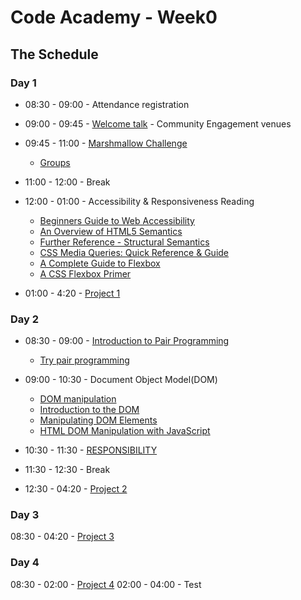 # Code Academy - Week0 

## The Schedule

### Day 1 

* 08:30 - 09:00 - Attendance registration

* 09:00 - 09:45 - [Welcome talk](https://gofile.io/?c=OeulhK) - Community Engagement venues

* 09:45 - 11:00 - [Marshmallow Challenge](https://gist.github.com/mghada/7de804707526c6999e257d36cf2558e9)
  * [Groups](/Marshmallow-Challenge-Groups.md)
* 11:00 - 12:00 - Break 

* 12:00 - 01:00 - Accessibility & Responsiveness Reading
  * [Beginners Guide to Web Accessibility](https://www.a11ymatters.com/article/beginners-guide-to-web-a11y)
  * [An Overview of HTML5 Semantics](https://codepen.io/mi-lee/post/an-overview-of-html5-semantics)
  * [Further Reference - Structural Semantics](https://www.smashingmagazine.com/2013/01/the-importance-of-sections/#the-problem-with-div)
  * [CSS Media Queries: Quick Reference & Guide](https://alligator.io/css/media-queries)
  * [A Complete Guide to Flexbox](https://css-tricks.com/snippets/css/a-guide-to-flexbox)
  * [A CSS Flexbox Primer](https://alligator.io/css/flexbox-primer)

* 01:00 - 4:20 - [Project 1](/project1)


### Day 2 

* 08:30 - 09:00 - [Introduction to Pair Programming](https://www.theodinproject.com/courses/web-development-101/lessons/introduction-to-pair-programming)
  * [Try pair programming](https://blog.developer.atlassian.com/try-pair-programming/)

* 09:00 - 10:30 - Document Object Model(DOM)
  * [DOM manipulation](https://www.theodinproject.com/courses/web-development-101/lessons/dom-manipulation)
  * [Introduction to the DOM](https://developer.mozilla.org/en-US/docs/Web/API/Document_Object_Model/Introduction)
  * [Manipulating DOM Elements](https://plainjs.com/javascript/manipulation/)
  * [HTML DOM Manipulation with JavaScript](https://dev.to/miku86/html-dom-manipulation-with-javascript-g1o)
  
* 10:30 - 11:30 - [RESPONSIBILITY](/responsibility.md)

* 11:30 - 12:30 - Break 

* 12:30 - 04:20 - [Project 2](project2.md)


### Day 3

08:30 - 04:20 -  [Project 3](project3.md)

### Day 4

08:30 - 02:00 - [Project 4](project4.md)
02:00 - 04:00 - Test
